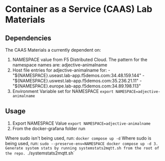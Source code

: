 # Container as a Service (CAAS) Lab Materials

## Dependencies
The CAAS Materials a currently dependent on:
1. NAMESPACE value from F5 Distributed Cloud. The pattern for the namespace names are: adjective-animalname
2. Host file entries for adjective-animalname for:
        - "${NAMESPACE}.useast.lab-app.f5demos.com:34.48.159.144"
        - "${NAMESPACE}.uswest.lab-app.f5demos.com:35.236.21.11"
        - "${NAMESPACE}.europe.lab-app.f5demos.com:34.89.198.113"
3. Environment Variable set for NAMESPACE
  `export NAMESPACE=adjective-animalname`

## Usage
1. Export NAMESPACE Value
  `export NAMESPACE=adjective-animalname`
2. From the docker-grafana folder run

  Where sudo isn't being used, run:
  `docker compose up -d`
  Where sudo is being used, run:
  `sudo --preserve-env=NAMESPACE docker compose up -d
3. Generate system stats by running systemstats2mqtt.sh from the root of the repo.
  `./systemstats2mqtt.sh`


